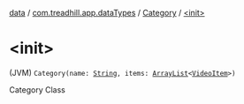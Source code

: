 [data](../../index.md) / [com.treadhill.app.dataTypes](../index.md) / [Category](index.md) / [&lt;init&gt;](./-init-.md)

# &lt;init&gt;

(JVM) `Category(name: `[`String`](https://kotlinlang.org/api/latest/jvm/stdlib/kotlin/-string/index.html)`, items: `[`ArrayList`](https://kotlinlang.org/api/latest/jvm/stdlib/kotlin.collections/-array-list/index.html)`<`[`VideoItem`](../-video-item/index.md)`>)`

Category Class

